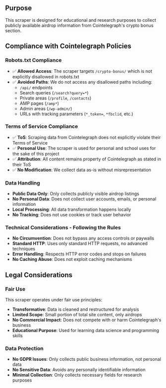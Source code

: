 ## Purpose

This scraper is designed for educational and research purposes to collect publicly available airdrop information from Cointelegraph's crypto bonus section.

## Compliance with Cointelegraph Policies

### Robots.txt Compliance

- ✅ **Allowed Access**: The scraper targets `/crypto-bonus/` which is not explicitly disallowed in robots.txt
- ✅ **Avoided Paths**: We do not access any disallowed paths including:
  - `/api/` endpoints
  - Search queries (`/search?query=*`)
  - Private areas (`/profile`, `/contacts`)
  - AMP pages (`/amp*`)
  - Admin areas (`/wp-admin/`)
  - URLs with tracking parameters (`*_token=`, `*fbclid`, etc.)

### Terms of Service Compliance

- ✅ **ToS**: Scraping data from Cointelegraph does not explicitly violate their Terms of Service
- ✅ **Personal Use**: The scraper is used for personal and school uses for the sake of this project
- ✅ **Attribution**: All content remains property of Cointelegraph as stated in their ToS
- ✅ **No Modification**: We collect data as-is without misrepresentation

### Data Handling

- **Public Data Only**: Only collects publicly visible airdrop listings
- **No Personal Data**: Does not collect user accounts, emails, or personal information
- **Local Processing**: All data transformation happens locally
- **No Tracking**: Does not use cookies or track user behavior

### Technical Considerations - Following the Rules

- **No Circumvention**: Does not bypass any access controls or paywalls
- **Standard HTTP**: Uses only standard HTTP requests, no advanced techniques
- **Error Handling**: Respects HTTP error codes and stops on failures
- **No Caching Abuse**: Does not exploit caching mechanisms

## Legal Considerations

### Fair Use

This scraper operates under fair use principles:

- **Transformative**: Data is cleaned and restructured for analysis
- **Limited Scope**: Small portion of total site content, only airdrops
- **No Commercial Impact**: Does not compete with or harm Cointelegraph's business
- **Educational Purpose**: Used for learning data science and programming skills

### Data Protection

- **No GDPR Issues**: Only collects public business information, not personal data
- **No Sensitive Data**: Avoids any personally identifiable information
- **Minimal Collection**: Only collects necessary fields for research purposes
